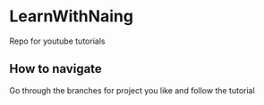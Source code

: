 # LearnWithNaing
Repo for youtube tutorials


## How to navigate
Go through the branches for project you like and follow the tutorial
